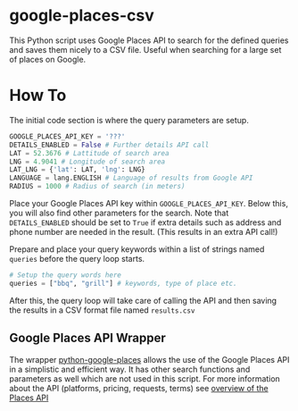 # google-places-csv
This Python script uses Google Places API to search for the defined queries and saves them nicely to a CSV file. Useful when searching for a large set of places on Google.  

# How To
The initial code section is where the query parameters are setup.
```python
GOOGLE_PLACES_API_KEY = '???'
DETAILS_ENABLED = False # Further details API call
LAT = 52.3676 # Lattitude of search area 
LNG = 4.9041 # Longitude of search area
LAT_LNG = {'lat': LAT, 'lng': LNG}
LANGUAGE = lang.ENGLISH # Language of results from Google API
RADIUS = 1000 # Radius of search (in meters)
```
Place your Google Places API key within `GOOGLE_PLACES_API_KEY`. Below this, you will also find other parameters for the search. Note that `DETAILS_ENABLED` should be set to `True` if extra details such as address and phone number are needed in the result. (This results in an extra API call!)

Prepare and place your query keywords within a list of strings named `queries` before the query loop starts.
```python
# Setup the query words here
queries = ["bbq", "grill"] # keywords, type of place etc.
```
After this, the query loop will take care of calling the API and then saving the results in a CSV format file named `results.csv`

## Google Places API Wrapper
The wrapper [python-google-places](https://github.com/slimkrazy/python-google-places) allows the use of the Google Places API in a simplistic and efficient way. It has other search functions and parameters as well which are not used in this script.
For more information about the API (platforms, pricing, requests, terms) see [overview of the Places API](https://developers.google.com/maps/documentation/places/web-service/overview)


